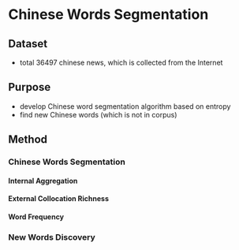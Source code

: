 # Chinese Words Segmentation 
## Dataset
* total 36497 chinese news, which is collected from the Internet
## Purpose
* develop Chinese word segmentation algorithm based on entropy
* find new Chinese words (which is not in corpus)
## Method
### Chinese Words Segmentation
#### Internal Aggregation
#### External Collocation Richness
#### Word Frequency
### New Words Discovery
